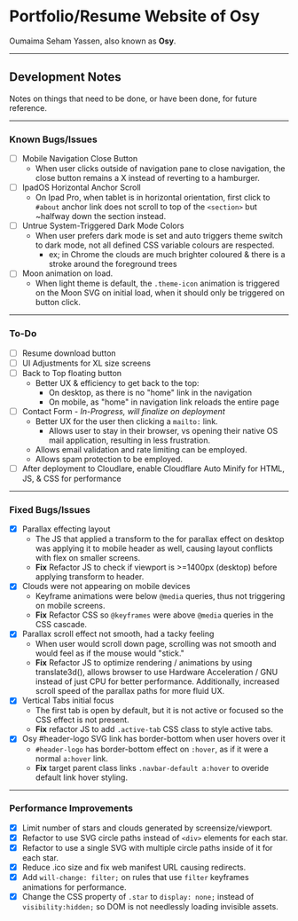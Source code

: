 # Portfolio/Resume Website of Osy
Oumaima Seham Yassen, also known as **Osy**.

--- 
## Development Notes
Notes on things that need to be done, or have been done, for future reference. 

---

### Known Bugs/Issues
- [ ] Mobile Navigation Close Button
	- When user clicks outside of navigation pane to close navigation, the close button remains a X instead of reverting to a hamburger.
- [ ] IpadOS Horizontal Anchor Scroll
    - On Ipad Pro, when tablet is in horizontal orientation, first click to `#about` anchor link does not scroll to top of the `<section>` but ~halfway down the section instead.
- [ ] Untrue System-Triggered Dark Mode Colors
    - When user prefers dark mode is set and auto triggers theme switch to dark mode, not all defined CSS variable colours are respected. 
		- ex; in Chrome the clouds are much brighter coloured & there is a stroke around the foreground trees
- [ ] Moon animation on load. 
	- When light theme is default, the `.theme-icon` animation is triggered on the Moon SVG on initial load, when it should only be triggered on button click.

---

### To-Do
- [ ] Resume download button
- [ ] UI Adjustments for XL size screens
- [ ] Back to Top floating button
	- Better UX & efficiency to get back to the top:
		- On desktop, as there is no "home" link in the navigation
		- On mobile, as "home" in navigation link reloads the entire page
- [ ] Contact Form *- In-Progress, will finalize on deployment*
	- Better UX for the user then clicking a `mailto:` link.
		- Allows user to stay in their browser, vs opening their native OS mail application, resulting in less frustration.
	- Allows email validation and rate limiting can be employed.
	- Allows spam protection to be employed.
- [ ] After deployment to Cloudlare, enable Cloudflare Auto Minify for HTML, JS, & CSS for performance

---

### Fixed Bugs/Issues
- [x] Parallax effecting layout
	- The JS that applied a transform to the for parallax effect on desktop was applying it to mobile header as well, causing layout conflicts with flex on smaller screens.
	- **Fix** Refactor JS to check if viewport is >=1400px (desktop) before applying transform to header.
- [x] Clouds were not appearing on mobile devices
	- Keyframe animations were below `@media` queries, thus not triggering on mobile screens. 
	- **Fix** Refactor CSS so `@keyframes` were above `@media` queries in the CSS cascade.
- [x] Parallax scroll effect not smooth, had a tacky feeling
	- When user would scroll down page, scrolling was not smooth and would feel as if the mouse would "stick."
    - **Fix** Refactor JS to optimize rendering / animations by using translate3d(), allows browser to use Hardware Acceleration / GNU instead of just CPU for better performance. Additionally, increased scroll speed of the parallax paths for more fluid UX.
- [x] Vertical Tabs initial focus
	- The first tab is open by default, but it is not active or focused so the CSS effect is not present.
    - **Fix** refactor JS to add `.active-tab` CSS class to style active tabs.
- [x] Osy #header-logo SVG link has border-bottom when user hovers over it
    - `#header-logo` has border-bottom effect on `:hover`, as if it were a normal `a:hover` link.
	- **Fix** target parent class links `.navbar-default a:hover` to overide default link hover styling.

---

### Performance Improvements
- [x] Limit number of stars and clouds generated by screensize/viewport.
- [x] Refactor to use SVG circle paths instead of `<div>` elements for each star.
- [x] Refactor to use a single SVG with multiple circle paths inside of it for each star.
- [x] Reduce .ico size and fix web manifest URL causing redirects.
- [x] Add `will-change: filter;` on rules that use `filter` keyframes animations for performance.
- [x] Change the CSS property of `.star` to `display: none;` instead of `visibility:hidden;` so DOM is not needlessly loading invisible assets.  